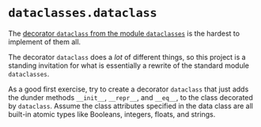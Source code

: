 # `dataclasses.dataclass`

The [decorator `dataclass` from the module `dataclasses`](https://docs.python.org/3/library/dataclasses.html#dataclasses.dataclass) is the hardest to implement of them all.

The decorator `dataclass` does a _lot_ of different things, so this project is a standing invitation for what is essentially a rewrite of the standard module `dataclasses`.

As a good first exercise, try to create a decorator `dataclass` that just adds the dunder methods `__init__`, `__repr__`, and `__eq__`, to the class decorated by `dataclass`.
Assume the class attributes specified in the data class are all built-in atomic types like Booleans, integers, floats, and strings.
